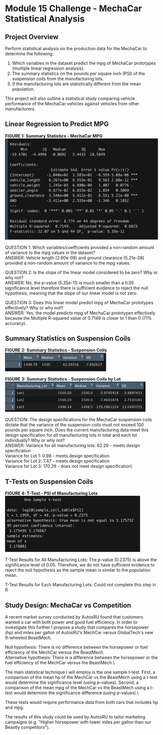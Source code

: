 # Module 15 Challenge - MechaCar Statistical Analysis

## Project Overview
Perform statistical analysis on the production data for the MechaCar to determine the following:
1. Which variables in the dataset predict the mpg of MechaCar prototypes (multiple linear regression analysis).
2. The summary statistics on the pounds per square inch (PSI) of the suspension coils from the manufacturing lots.
3. If the manufacturing lots are statistically different from the mean population.

This project will also outline a statistical study comparing vehicle performance of the MechaCar vehicles against vehicles from other manufacturers.


## Linear Regression to Predict MPG

**FIGURE 1: Summary Statistics - MechaCar MPG**
![Summary Statistics - MechaCar MPG](https://github.com/pmoores/MechaCar_Statistical_Analysis/blob/main/Resources/MechaCar_mpg_Summary_stats.png)

QUESTION 1: Which variables/coefficients provided a non-random amount of variance to the mpg values in the dataset?\
ANSWER: Vehicle length (2.60e-08) and ground clearance (5.21e-08) provided a non-random amount of variance to the mpg values.

QUESTION 2: Is the slope of the linear model considered to be zero? Why or why not?\
ANSWER: No, the p-value (5.35e-11) is much smaller than a 0.05 significance level therefore there is sufficient evidence to reject the null hypothesis, meaning that the slope of our linear model is not zero.


QUESTION 3: Does this linear model predict mpg of MechaCar prototypes effectively? Why or why not?\
ANSWER: Yes, the model predicts mpg of MechaCar prototypes effectively because the Multiple R-squared value of 0.7149 is closer to 1 than 0 (71% accuracy).


## Summary Statistics on Suspension Coils

**FIGURE 2: Summary Statistics - Suspension Coils**
![Summary Statistics - Suspension Coils](https://github.com/pmoores/MechaCar_Statistical_Analysis/blob/main/Resources/Total_Summary_Suspension_Coil.png)


**FIGURE 3: Summary Statistics - Suspension Coils by Lot**
![Summary Statistics - Suspension Coils by Lot](https://github.com/pmoores/MechaCar_Statistical_Analysis/blob/main/Resources/Lot_Summary_Suspension_Coil.png)

QUESTION: The design specifications for the MechaCar suspension coils dictate that the variance of the suspension coils must not exceed 100 pounds per square inch. Does the current manufacturing data meet this design specification for all manufacturing lots in total and each lot individually? Why or why not?\
ANSWER: Variance for all manufacturing lots: 62.29 - meets design specification\
Variance for Lot 1: 0.98 - meets design specification\
Variance for Lot 2: 7.47 - meets design specification\
Variance for Lot 3: 170.29 - does not meet design specification\


## T-Tests on Suspension Coils
**FIGURE 4: T-Test - PSI of Manufacturing Lots**
![T-Test - PSI of Manufacturing Lots](https://github.com/pmoores/MechaCar_Statistical_Analysis/blob/main/Resources/One_Sample_Test.png)

T-Test Results for All Manufacturing Lots: The p-value (0.2375) is above the significance level of 0.05. Therefore, we do not have sufficient evidence to reject the null hypothesis as the sample mean is similar to the population mean.

T-Test Results for Each Manufacturing Lots: Could not complete this step in R


## Study Design: MechaCar vs Competition
A recent market survey conducted by AutosRU found that customers wanted a car with both power and good fuel efficiency. In order to investigate this further I propose a study that compares the horsepower (hp) and miles per gallon of AutosRU's MechCar versus GlobalTech's new 9-wheeled BeastMech. 

Null hypothesis: There is no difference between the horsepower or fuel efficiency of the MechCar versus the BeastMech.\
Alternative hypothesis: There is a difference between the horsepower or the fuel efficiency of the MechCar versus the BeastMech.\

The main statistical technique I will employ is the one sample t-test. First, a comparison of the mean hp of the MechCar vs the BeastMech using a t-test would determine the significance level (using p-values). Second, a comparison of the mean mpg of the MechCar vs the BeastMech using a t-test would determine the significance difference (using p-values).\

These tests would require performance data from both cars that includes hp and mpg.

The results of this study could be used by AutosRU to tailor marketing campaigns (e.g. "Higher horsepower with lower miles per gallon than our Beastly competitors").






